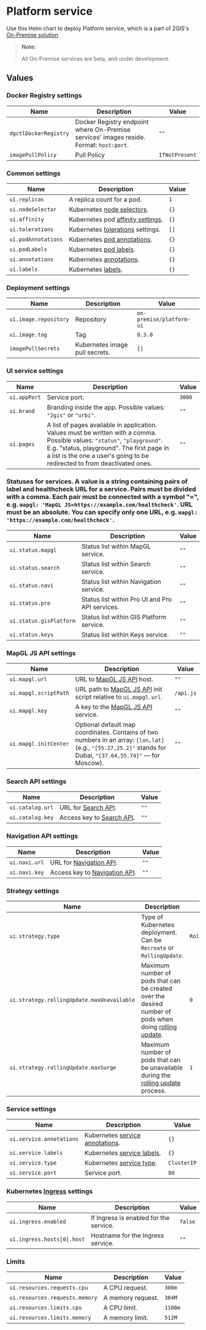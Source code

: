 # Platform service

Use this Helm chart to deploy Platform service, which is a part of 2GIS's [On-Premise solution](https://docs.2gis.com/en/on-premise/overview).

> **Note:**
>
> All On-Premise services are beta, and under development.

## Values

### Docker Registry settings

| Name                  | Description                                                                             | Value          |
| --------------------- | --------------------------------------------------------------------------------------- | -------------- |
| `dgctlDockerRegistry` | Docker Registry endpoint where On-Premise services' images reside. Format: `host:port`. | `""`           |
| `imagePullPolicy`     | Pull Policy                                                                             | `IfNotPresent` |

### Common settings

| Name                | Description                                                                                                                 | Value |
| ------------------- | --------------------------------------------------------------------------------------------------------------------------- | ----- |
| `ui.replicas`       | A replica count for a pod.                                                                                                  | `1`   |
| `ui.nodeSelector`   | Kubernetes [node selectors](https://kubernetes.io/docs/concepts/scheduling-eviction/assign-pod-node/#nodeselector).         | `{}`  |
| `ui.affinity`       | Kubernetes pod [affinity settings](https://kubernetes.io/docs/concepts/scheduling-eviction/assign-pod-node/#node-affinity). | `{}`  |
| `ui.tolerations`    | Kubernetes [tolerations](https://kubernetes.io/docs/concepts/scheduling-eviction/taint-and-toleration/) settings.           | `[]`  |
| `ui.podAnnotations` | Kubernetes [pod annotations](https://kubernetes.io/docs/concepts/overview/working-with-objects/annotations/).               | `{}`  |
| `ui.podLabels`      | Kubernetes [pod labels](https://kubernetes.io/docs/concepts/overview/working-with-objects/labels/).                         | `{}`  |
| `ui.annotations`    | Kubernetes [annotations](https://kubernetes.io/docs/concepts/overview/working-with-objects/annotations/).                   | `{}`  |
| `ui.labels`         | Kubernetes [labels](https://kubernetes.io/docs/concepts/overview/working-with-objects/labels/).                             | `{}`  |

### Deployment settings

| Name                  | Description                    | Value                    |
| --------------------- | ------------------------------ | ------------------------ |
| `ui.image.repository` | Repository                     | `on-premise/platform-ui` |
| `ui.image.tag`        | Tag                            | `0.3.0`                  |
| `imagePullSecrets`    | Kubernetes image pull secrets. | `[]`                     |

### UI service settings

| Name         | Description                                                                                                                                                                                                                                          | Value  |
| ------------ | ---------------------------------------------------------------------------------------------------------------------------------------------------------------------------------------------------------------------------------------------------- | ------ |
| `ui.appPort` | Service port.                                                                                                                                                                                                                                        | `3000` |
| `ui.brand`   | Branding inside the app. Possible values: `"2gis"` or `"urbi"`.                                                                                                                                                                                      | `""`   |
| `ui.pages`   | A list of pages available in application. Values must be written with a comma. Possible values: `"status"`, `"playground"`. E.g. "status, playground". The first page in a list is the one a user's going to be redirected to from deactivated ones. | `""`   |

### Statuses for services. A value is a string containing pairs of label and healthcheck URL for a service. Pairs must be divided with a comma. Each pair must be connected with a symbol "=", e.g. `mapgl: 'MapGL JS=https://example.com/healthcheck'`. URL must be an absolute. You can specify only one URL, e.g. `mapgl: 'https://example.com/healthcheck'`.

| Name                    | Description                                     | Value |
| ----------------------- | ----------------------------------------------- | ----- |
| `ui.status.mapgl`       | Status list within MapGL service.               | `""`  |
| `ui.status.search`      | Status list within Search service.              | `""`  |
| `ui.status.navi`        | Status list within Navigation service.          | `""`  |
| `ui.status.pro`         | Status list within Pro UI and Pro API services. | `""`  |
| `ui.status.gisPlatform` | Status list within GIS Platform service.        | `""`  |
| `ui.status.keys`        | Status list within Keys service.                | `""`  |

### MapGL JS API settings

| Name                  | Description                                                                                                                                                   | Value     |
| --------------------- | ------------------------------------------------------------------------------------------------------------------------------------------------------------- | --------- |
| `ui.mapgl.url`        | URL to [MapGL JS API](https://docs.2gis.com/en/on-premise/map) host.                                                                                          | `""`      |
| `ui.mapgl.scriptPath` | URL path to [MapGL JS API](https://docs.2gis.com/en/on-premise/map) init script relative to `ui.mapgl.url`.                                                   | `/api.js` |
| `ui.mapgl.key`        | A key to the [MapGL JS API](https://docs.2gis.com/en/on-premise/map) service.                                                                                 | `""`      |
| `ui.mapgl.initCenter` | Optional default map coordinates. Contains of two numbers in an array: `[lon,lat]` (e.g., `"[55.27,25.2]"` stands for Dubai, `"[37.64,55.74]"` — for Moscow). | `""`      |

### Search API settings

| Name             | Description                                                             | Value |
| ---------------- | ----------------------------------------------------------------------- | ----- |
| `ui.catalog.url` | URL for [Search API](https://docs.2gis.com/en/on-premise/search).       | `""`  |
| `ui.catalog.key` | Access key to [Search API](https://docs.2gis.com/en/on-premise/search). | `""`  |

### Navigation API settings

| Name          | Description                                                                              | Value |
| ------------- | ---------------------------------------------------------------------------------------- | ----- |
| `ui.navi.url` | URL for [Navigation API](https://docs.2gis.com/en/on-premise/navigation/overview).       | `""`  |
| `ui.navi.key` | Access key to [Navigation API](https://docs.2gis.com/en/on-premise/navigation/overview). | `""`  |

### Strategy settings

| Name                                       | Description                                                                                                                                                                                              | Value           |
| ------------------------------------------ | -------------------------------------------------------------------------------------------------------------------------------------------------------------------------------------------------------- | --------------- |
| `ui.strategy.type`                         | Type of Kubernetes deployment. Can be `Recreate` or `RollingUpdate`.                                                                                                                                     | `RollingUpdate` |
| `ui.strategy.rollingUpdate.maxUnavailable` | Maximum number of pods that can be created over the desired number of pods when doing [rolling update](https://kubernetes.io/docs/concepts/workloads/controllers/deployment/#rolling-update-deployment). | `0`             |
| `ui.strategy.rollingUpdate.maxSurge`       | Maximum number of pods that can be unavailable during the [rolling update](https://kubernetes.io/docs/concepts/workloads/controllers/deployment/#rolling-update-deployment) process.                     | `1`             |

### Service settings

| Name                     | Description                                                                                                                    | Value       |
| ------------------------ | ------------------------------------------------------------------------------------------------------------------------------ | ----------- |
| `ui.service.annotations` | Kubernetes [service annotations](https://kubernetes.io/docs/concepts/overview/working-with-objects/annotations/).              | `{}`        |
| `ui.service.labels`      | Kubernetes [service labels](https://kubernetes.io/docs/concepts/overview/working-with-objects/labels/).                        | `{}`        |
| `ui.service.type`        | Kubernetes [service type](https://kubernetes.io/docs/concepts/services-networking/service/#publishing-services-service-types). | `ClusterIP` |
| `ui.service.port`        | Service port.                                                                                                                  | `80`        |

### Kubernetes [Ingress](https://kubernetes.io/docs/concepts/services-networking/ingress/) settings

| Name                       | Description                            | Value   |
| -------------------------- | -------------------------------------- | ------- |
| `ui.ingress.enabled`       | If Ingress is enabled for the service. | `false` |
| `ui.ingress.hosts[0].host` | Hostname for the Ingress service.      | `""`    |

### Limits

| Name                           | Description       | Value   |
| ------------------------------ | ----------------- | ------- |
| `ui.resources.requests.cpu`    | A CPU request.    | `300m`  |
| `ui.resources.requests.memory` | A memory request. | `384M`  |
| `ui.resources.limits.cpu`      | A CPU limit.      | `1100m` |
| `ui.resources.limits.memory`   | A memory limit.   | `512M`  |
